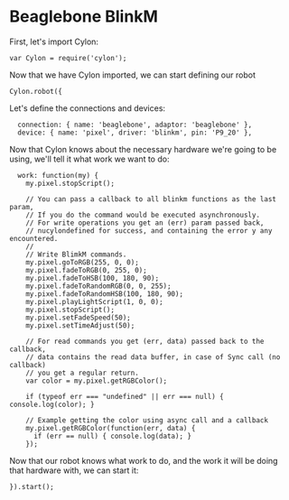 # Beaglebone BlinkM

First, let's import Cylon:

    var Cylon = require('cylon');

Now that we have Cylon imported, we can start defining our robot

    Cylon.robot({

Let's define the connections and devices:

      connection: { name: 'beaglebone', adaptor: 'beaglebone' },
      device: { name: 'pixel', driver: 'blinkm', pin: 'P9_20' },

Now that Cylon knows about the necessary hardware we're going to be using, we'll
tell it what work we want to do:

      work: function(my) {
        my.pixel.stopScript();

        // You can pass a callback to all blinkm functions as the last param,
        // If you do the command would be executed asynchronously.
        // For write operations you get an (err) param passed back,
        // nucylondefined for success, and containing the error y any encountered.
        //
        // Write BlimkM commands.
        my.pixel.goToRGB(255, 0, 0);
        my.pixel.fadeToRGB(0, 255, 0);
        my.pixel.fadeToHSB(100, 180, 90);
        my.pixel.fadeToRandomRGB(0, 0, 255);
        my.pixel.fadeToRandomHSB(100, 180, 90);
        my.pixel.playLightScript(1, 0, 0);
        my.pixel.stopScript();
        my.pixel.setFadeSpeed(50);
        my.pixel.setTimeAdjust(50);

        // For read commands you get (err, data) passed back to the callback,
        // data contains the read data buffer, in case of Sync call (no callback)
        // you get a regular return.
        var color = my.pixel.getRGBColor();

        if (typeof err === "undefined" || err === null) { console.log(color); }

        // Example getting the color using async call and a callback
        my.pixel.getRGBColor(function(err, data) {
          if (err == null) { console.log(data); }
        });

Now that our robot knows what work to do, and the work it will be doing that
hardware with, we can start it:

    }).start();
